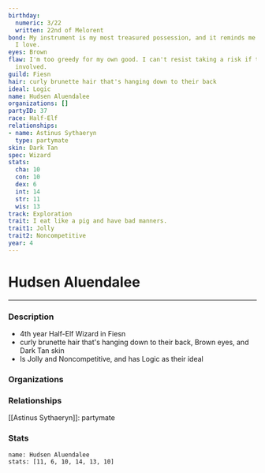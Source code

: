 ```yaml
---
birthday:
  numeric: 3/22
  written: 22nd of Melorent
bond: My instrument is my most treasured possession, and it reminds me of someone
  I love.
eyes: Brown
flaw: I'm too greedy for my own good. I can't resist taking a risk if there's money
  involved.
guild: Fiesn
hair: curly brunette hair that's hanging down to their back
ideal: Logic
name: Hudsen Aluendalee
organizations: []
partyID: 37
race: Half-Elf
relationships:
- name: Astinus Sythaeryn
  type: partymate
skin: Dark Tan
spec: Wizard
stats:
  cha: 10
  con: 10
  dex: 6
  int: 14
  str: 11
  wis: 13
track: Exploration
trait: I eat like a pig and have bad manners.
trait1: Jolly
trait2: Noncompetitive
year: 4
---
```

# Hudsen Aluendalee
---
### Description
- 4th year Half-Elf Wizard in Fiesn
- curly brunette hair that's hanging down to their back, Brown eyes, and Dark Tan skin
- Is Jolly and Noncompetitive, and has Logic as their ideal

### Organizations
### Relationships
[[Astinus Sythaeryn]]: partymate
### Stats
```statblock
name: Hudsen Aluendalee
stats: [11, 6, 10, 14, 13, 10]
```